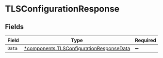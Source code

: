 # TLSConfigurationResponse


## Fields

| Field                                                                                           | Type                                                                                            | Required                                                                                        | Description                                                                                     |
| ----------------------------------------------------------------------------------------------- | ----------------------------------------------------------------------------------------------- | ----------------------------------------------------------------------------------------------- | ----------------------------------------------------------------------------------------------- |
| `Data`                                                                                          | [*components.TLSConfigurationResponseData](../../models/shared/tlsconfigurationresponsedata.md) | :heavy_minus_sign:                                                                              | N/A                                                                                             |